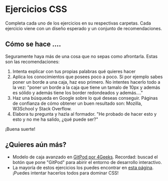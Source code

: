 # Ejercicios CSS 

Completa cada uno de los ejercicios en su respectivas carpetas. Cada ejercicio viene con un diseño esperado y un conjunto de recomendaciones.


## Cómo se hace ....

Seguramente haya más de una cosa que no sepas como afrontarla. Estas son las recomendaciones:

1. Intenta explicar con tus propias palabras qué quieres hacer
2. Aplica los conocimientos que posees poco a poco. Si por ejemplo sabes poner un borde a una caja, haz eso primero. No intentes hacerlo todo
a la vez: "poner un borde a la caja que tiene un tamalo de 10px y además es sólido y además tiene los border redondeados y además...."
3. Haz una búsqueda en Google sobre lo qué deseas conseguir. Páginas de confianza de cómo obtener un buen resultado son: Mozilla, W3School y Stack Overflow.
4. Elabora tu pregunta y hazla al formador. "He probado de hacer esto y esto y no me ha salido, ¿qué puede ser?"

¡Buena suerte!

## ¿Quieres aún más?

- Modelo de caja avanzado en [GitPod por 4Geeks](https://github.com/4GeeksAcademy/css-layouts-tutorial-exercises). Recordad: buscad el botón que pone "GitPod" para abirir el entorno de desarrollo interactivo.
- La mayoría de estos ejercicios los puedes encontrar en [esta página](https://www.mclibre.org/consultar/htmlcss/ejercicios/index.html). ¡Puedes intentar hacerlos todos para dominar CSS!